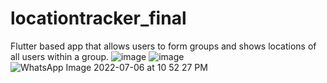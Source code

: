 # locationtracker_final

Flutter based app that allows users to form groups and shows locations of all users within a group.
![image](https://user-images.githubusercontent.com/83627593/177609463-970a5717-bdfd-4672-91b3-1372cf511f40.png)
![image](https://user-images.githubusercontent.com/83627593/177609487-06cd20cb-f83d-4182-b312-23e2f3f77fcb.png)
![WhatsApp Image 2022-07-06 at 10 52 27 PM](https://user-images.githubusercontent.com/83627593/177609560-776c7853-07b4-468d-b06d-54ce82ee1be8.jpeg)
